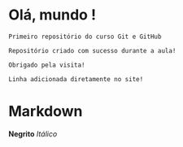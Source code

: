 # Olá, mundo !
    Primeiro repositório do curso Git e GitHub

    Repositório criado com sucesso durante a aula!

    Obrigado pela visita!
    
    Linha adicionada diretamente no site!
    
# Markdown

**Negrito**
*Itálico*
